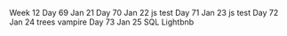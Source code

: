 <!-- @format -->

Week 12
Day 69 Jan 21
Day 70 Jan 22 js test
Day 71 Jan 23 js test
Day 72 Jan 24 trees vampire
Day 73 Jan 25 SQL Lightbnb
